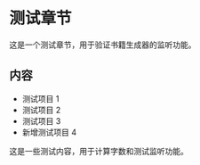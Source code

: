 # 测试章节

这是一个测试章节，用于验证书籍生成器的监听功能。

## 内容

- 测试项目 1
- 测试项目 2
- 测试项目 3
- 新增测试项目 4

这是一些测试内容，用于计算字数和测试监听功能。
